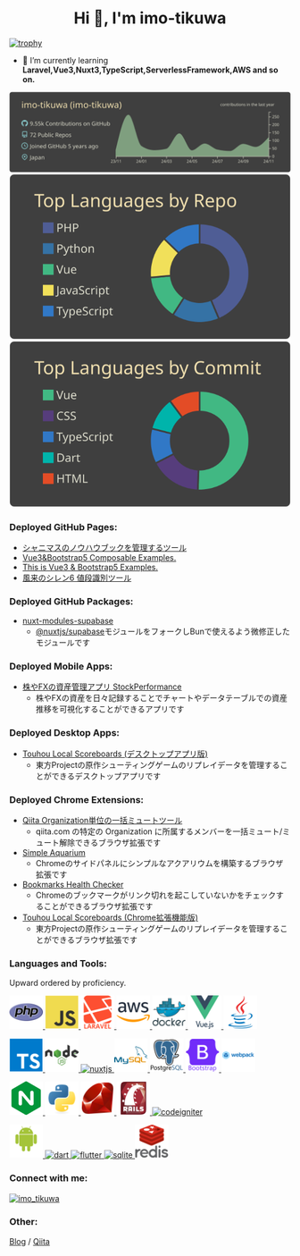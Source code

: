 <h1 align="center">Hi 👋, I'm imo-tikuwa</h1>

[![trophy](https://github-profile-trophy.vercel.app/?username=imo-tikuwa&margin-w=10&margin-h=10&theme=gruvbox&no-frame=true&column=3)](https://github.com/ryo-ma/github-profile-trophy)

- 🌱 I’m currently learning **Laravel,Vue3,Nuxt3,TypeScript,ServerlessFramework,AWS and so on.**

[![](https://raw.githubusercontent.com/imo-tikuwa/imo-tikuwa/master/profile-summary-card-output/zenburn/0-profile-details.svg)](https://github.com/vn7n24fzkq/github-profile-summary-cards)
[![](https://raw.githubusercontent.com/imo-tikuwa/imo-tikuwa/master/profile-summary-card-output/zenburn/1-repos-per-language.svg)](https://github.com/vn7n24fzkq/github-profile-summary-cards) [![](https://raw.githubusercontent.com/imo-tikuwa/imo-tikuwa/master/profile-summary-card-output/zenburn/2-most-commit-language.svg)](https://github.com/vn7n24fzkq/github-profile-summary-cards)

<h3 align="left">Deployed GitHub Pages:</h3>

- [シャニマスのノウハウブックを管理するツール](https://imo-tikuwa.github.io/shinycolors-step-knowhow-manager-site/)
- [Vue3&Bootstrap5 Composable Examples.](https://imo-tikuwa.github.io/vue3-bootstrap5-composables/)
- [This is Vue3 & Bootstrap5 Examples.](https://imo-tikuwa.github.io/vue3-plugin-dev-study-used-demo/)
- [風来のシレン6 値段識別ツール](https://imo-tikuwa.github.io/shiren6-price-helper-site/)

<h3 align="left">Deployed GitHub Packages:</h3>

- [nuxt-modules-supabase](https://github.com/imo-tikuwa/nuxt-modules-supabase/pkgs/npm/nuxt-modules-supabase)
  - [@nuxtjs/supabase](https://supabase.nuxtjs.org/)モジュールをフォークしBunで使えるよう微修正したモジュールです

<h3 align="left">Deployed Mobile Apps:</h3>

- [株やFXの資産管理アプリ StockPerformance](https://play.google.com/store/apps/details?id=com.imo_tikuwa.stock_performance_flutter&pli=1)
  - 株やFXの資産を日々記録することでチャートやデータテーブルでの資産推移を可視化することができるアプリです

<h3 align="left">Deployed Desktop Apps:</h3>

- [Touhou Local Scoreboards (デスクトップアプリ版)](https://github.com/imo-tikuwa/touhou-local-scoreboards-desktop)
  - 東方Projectの原作シューティングゲームのリプレイデータを管理することができるデスクトップアプリです

<h3 align="left">Deployed Chrome Extensions:</h3>

- [Qiita Organization単位の一括ミュートツール](https://chromewebstore.google.com/detail/qiita-organization%E5%8D%98%E4%BD%8D%E3%81%AE%E4%B8%80%E6%8B%AC%E3%83%9F%E3%83%A5/eomgfbdbchnggnndnnlmpnbefddkfihp?hl=ja&authuser=0)
  - qiita.com の特定の Organization に所属するメンバーを一括ミュート/ミュート解除できるブラウザ拡張です
- [Simple Aquarium](https://chromewebstore.google.com/detail/simple-aquarium/aobfehbikknibpmcpljhkoeokemdbeij?hl=ja&authuser=0)
  - Chromeのサイドパネルにシンプルなアクアリウムを構築するブラウザ拡張です
- [Bookmarks Health Checker](https://chromewebstore.google.com/detail/bookmarks-health-checker/emhjefkeiinkolfpiklgjahdffjpapmf?hl=ja&authuser=0)
  - Chromeのブックマークがリンク切れを起こしていないかをチェックすることができるブラウザ拡張です
- [Touhou Local Scoreboards (Chrome拡張機能版)](https://chromewebstore.google.com/detail/touhou-local-scoreboards/iaaignablmnnceehbdfbclcbilhpilcn?hl=ja&authuser=0)
  - 東方Projectの原作シューティングゲームのリプレイデータを管理することができるブラウザ拡張です

<h3 align="left">Languages and Tools:</h3>
<p align="left">Upward ordered by proficiency.</p>
<p align="left">
  <a href="https://www.php.net" target="_blank" rel="noreferrer">
    <img src="https://raw.githubusercontent.com/devicons/devicon/master/icons/php/php-original.svg" alt="php" width="60" height="60"/>
  </a>
  <a href="https://developer.mozilla.org/en-US/docs/Web/JavaScript" target="_blank" rel="noreferrer">
    <img src="https://raw.githubusercontent.com/devicons/devicon/master/icons/javascript/javascript-original.svg" alt="javascript" width="60" height="60"/>
  </a>
  <a href="https://laravel.com/" target="_blank" rel="noreferrer">
    <img src="https://raw.githubusercontent.com/devicons/devicon/master/icons/laravel/laravel-plain-wordmark.svg" alt="laravel" width="60" height="60"/>
  </a>
  <a href="https://aws.amazon.com" target="_blank" rel="noreferrer">
    <img src="https://raw.githubusercontent.com/devicons/devicon/master/icons/amazonwebservices/amazonwebservices-original-wordmark.svg" alt="aws" width="60" height="60"/>
  </a>
  <a href="https://www.docker.com/" target="_blank" rel="noreferrer">
    <img src="https://raw.githubusercontent.com/devicons/devicon/master/icons/docker/docker-original-wordmark.svg" alt="docker" width="60" height="60"/>
  </a>
  <a href="https://vuejs.org/" target="_blank" rel="noreferrer">
    <img src="https://raw.githubusercontent.com/devicons/devicon/master/icons/vuejs/vuejs-original-wordmark.svg" alt="vuejs" width="60" height="60"/>
  </a>
  <a href="https://www.java.com" target="_blank" rel="noreferrer">
    <img src="https://raw.githubusercontent.com/devicons/devicon/master/icons/java/java-original.svg" alt="java" width="60" height="60"/>
  </a>
</p>
<p align="left">
  <a href="https://www.typescriptlang.org/" target="_blank" rel="noreferrer">
    <img src="https://raw.githubusercontent.com/devicons/devicon/master/icons/typescript/typescript-original.svg" alt="typescript" width="60" height="60"/>
  </a>
  <a href="https://nodejs.org" target="_blank" rel="noreferrer">
    <img src="https://raw.githubusercontent.com/devicons/devicon/master/icons/nodejs/nodejs-original-wordmark.svg" alt="nodejs" width="60" height="60"/>
  </a>
  <a href="https://nuxtjs.org/" target="_blank" rel="noreferrer">
    <img src="https://www.vectorlogo.zone/logos/nuxtjs/nuxtjs-icon.svg" alt="nuxtjs" width="60" height="60"/>
  </a>
  <a href="https://www.mysql.com/" target="_blank" rel="noreferrer">
    <img src="https://raw.githubusercontent.com/devicons/devicon/master/icons/mysql/mysql-original-wordmark.svg" alt="mysql" width="60" height="60"/>
  </a>
  <a href="https://www.postgresql.org" target="_blank" rel="noreferrer">
    <img src="https://raw.githubusercontent.com/devicons/devicon/master/icons/postgresql/postgresql-original-wordmark.svg" alt="postgresql" width="60" height="60"/>
  </a>
  <a href="https://getbootstrap.com" target="_blank" rel="noreferrer">
    <img src="https://raw.githubusercontent.com/devicons/devicon/master/icons/bootstrap/bootstrap-plain-wordmark.svg" alt="bootstrap" width="60" height="60"/>
  </a>
  <a href="https://webpack.js.org" target="_blank" rel="noreferrer">
    <img src="https://raw.githubusercontent.com/devicons/devicon/d00d0969292a6569d45b06d3f350f463a0107b0d/icons/webpack/webpack-original-wordmark.svg" alt="webpack" width="60" height="60"/>
  </a>
</p>
<p align="left">
  <a href="https://www.nginx.com" target="_blank" rel="noreferrer">
    <img src="https://raw.githubusercontent.com/devicons/devicon/master/icons/nginx/nginx-original.svg" alt="nginx" width="60" height="60"/>
  </a>
  <a href="https://www.python.org" target="_blank" rel="noreferrer">
    <img src="https://raw.githubusercontent.com/devicons/devicon/master/icons/python/python-original.svg" alt="python" width="60" height="60"/>
  </a>
  <a href="https://www.ruby-lang.org/en/" target="_blank" rel="noreferrer">
    <img src="https://raw.githubusercontent.com/devicons/devicon/master/icons/ruby/ruby-original.svg" alt="ruby" width="60" height="60"/>
  </a>
  <a href="https://rubyonrails.org" target="_blank" rel="noreferrer">
    <img src="https://raw.githubusercontent.com/devicons/devicon/master/icons/rails/rails-original-wordmark.svg" alt="rails" width="60" height="60"/>
  </a>
  <a href="https://codeigniter.com" target="_blank" rel="noreferrer">
    <img src="https://cdn.worldvectorlogo.com/logos/codeigniter.svg" alt="codeigniter" width="60" height="60"/>
  </a>
</p>
<p align="left">
  <a href="https://developer.android.com" target="_blank" rel="noreferrer">
    <img src="https://raw.githubusercontent.com/devicons/devicon/master/icons/android/android-original-wordmark.svg" alt="android" width="60" height="60"/>
  </a>
  <a href="https://dart.dev" target="_blank" rel="noreferrer">
    <img src="https://www.vectorlogo.zone/logos/dartlang/dartlang-icon.svg" alt="dart" width="60" height="60"/>
  </a>
  <a href="https://flutter.dev" target="_blank" rel="noreferrer">
    <img src="https://www.vectorlogo.zone/logos/flutterio/flutterio-icon.svg" alt="flutter" width="60" height="60"/>
  </a>
  <a href="https://www.sqlite.org/" target="_blank" rel="noreferrer">
    <img src="https://www.vectorlogo.zone/logos/sqlite/sqlite-icon.svg" alt="sqlite" width="60" height="60"/>
  </a>
  <a href="https://redis.io" target="_blank" rel="noreferrer">
    <img src="https://raw.githubusercontent.com/devicons/devicon/master/icons/redis/redis-original-wordmark.svg" alt="redis" width="60" height="60"/>
  </a>
</p>

<h3 align="left">Connect with me:</h3>
<p align="left">
<a href="https://twitter.com/imo_tikuwa" target="blank"><img align="center" src="https://raw.githubusercontent.com/rahuldkjain/github-profile-readme-generator/master/src/images/icons/Social/twitter.svg" alt="imo_tikuwa" height="30" width="40" /></a>
</p>

<h3 align="left">Other:</h3>

[Blog](https://blog.imo-tikuwa.com/) / [Qiita](https://qiita.com/imo_tikuwa)

